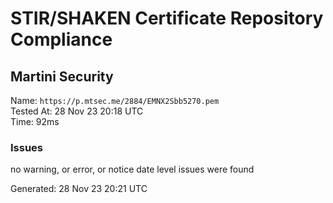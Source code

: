 # STIR/SHAKEN Certificate Repository Compliance

## Martini Security

Name: `https://p.mtsec.me/2884/EMNX2Sbb5270.pem`\
Tested At: 28 Nov 23 20:18 UTC\
Time: 92ms

### Issues

no warning, or error, or notice date level issues were found

Generated: 28 Nov 23 20:21 UTC